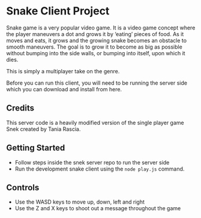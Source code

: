 # Snake Client Project

Snake game is a very popular video game. It is a video game concept where the player maneuvers a dot and grows it by ‘eating’ pieces of food. As it moves and eats, it grows and the growing snake becomes an obstacle to smooth maneuvers. The goal is to grow it to become as big as possible without bumping into the side walls, or bumping into itself, upon which it dies.

This is simply a multiplayer take on the genre.

Before you can run this client, you will need to be running the server side which you can download and install from here. 

## Credits

This server code is a heavily modified version of the single player game Snek created by Tania Rascia.

## Getting Started

- Follow steps inside the snek server repo to run the server side
- Run the development snake client using the `node play.js` command.

## Controls

- Use the WASD keys to move up, down, left and right
- Use the Z and X keys to shoot out a message throughout the game
